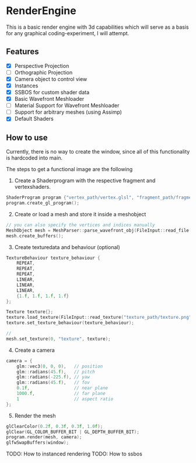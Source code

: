 # RenderEngine
This is a basic render engine with 3d capabilities which will serve as a basis for any graphical coding-experiment, I will attempt.

## Features
- [x] Perspective Projection
- [ ] Orthographic Projection
- [x] Camera object to control view
- [x] Instances
- [x] SSBOS for custom shader data
- [x] Basic Wavefront Meshloader
- [ ] Material Support for Wavefront Meshloader
- [ ] Support for arbitrary meshes (using Assimp)
- [x] Default Shaders

## How to use
Currently, there is no way to create the window, since all of this functionality is hardcoded into main.

The steps to get a functional image are the following
1) Create a Shaderprogram with the respective fragment and vertexshaders.
```cpp
ShaderProgram program {"vertex_path/vertex.glsl", "fragment_path/fragment.glsl"};
program.create_gl_program();
```
2) Create or load a mesh and store it inside a meshobject
```cpp
// you can also specify the vertices and indices manually
MeshObject mesh = MeshParser::parse_wavefront_obj(FileInput::read_file("mesh_path/mesh.obj"));
mesh.create_buffers();
```

3) Create texturedata and behaviour (optional)
```cpp
TextureBehaviour texture_behaviour {
    REPEAT,
    REPEAT,
    REPEAT,
    LINEAR,
    LINEAR,
    LINEAR,
    {1.f, 1.f, 1.f, 1.f}
};

Texture texture{};
texture.load_texture(FileInput::read_texture("texture_path/texture.png"));
texture.set_texture_behaviour(texture_behaviour);

// 
mesh.set_texture(0, "texture", texture);
```
4) Create a camera
```cpp
camera = {
    glm::vec3(0, 0, 0),   // position
    glm::radians(45.f),   // pitch
    glm::radians(-225.f), // yaw
    glm::radians(45.f),   // fov
    0.1f,                 // near plane
    1000.f,               // far plane
    1                     // aspect ratio
};
```

5) Render the mesh
```cpp
glClearColor(0.2f, 0.3f, 0.3f, 1.0f);
glClear(GL_COLOR_BUFFER_BIT | GL_DEPTH_BUFFER_BIT);
program.render(mesh, camera);
glfwSwapBuffers(window);
```

TODO: How to instanced rendering
TODO: How to ssbos
